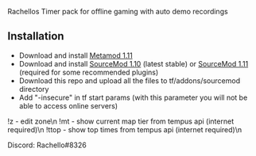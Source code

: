 Rachellos Timer pack for offline gaming with auto demo recordings

## Installation

* Download and install [Metamod 1.11](https://www.sourcemm.net/downloads.php/?branch=stable)
* Download and install [SourceMod 1.10](https://www.sourcemod.net/downloads.php?branch=stable) (latest stable) or [SourceMod 1.11](https://www.sourcemod.net/downloads.php?branch=master&all=1) (required for some recommended plugins)
* Download this repo and upload all the files to tf/addons/sourcemod directory
* Add "-insecure" in tf start params (with this parameter you will not be able to access online servers)

!z - edit zone\n
!mt - show current map tier from tempus api (internet required)\n
!ttop <map> - show top times from tempus api (internet required)\n

Discord: Rachello#8326
